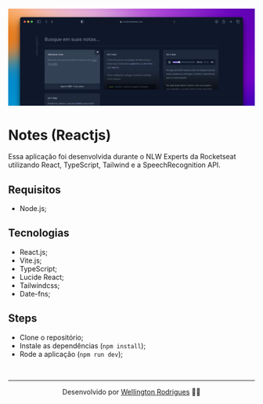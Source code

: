 ![Cover](./.github/cover.png)

# Notes (Reactjs)

Essa aplicação foi desenvolvida durante o NLW Experts da Rocketseat utilizando React, TypeScript, Tailwind e a SpeechRecognition API.

## Requisitos

- Node.js;

## Tecnologias

- React.js;
- Vite.js;
- TypeScript;
- Lucide React;
- Tailwindcss;
- Date-fns;

## Steps

- Clone o repositório;
- Instale as dependências (`npm install`);
- Rode a aplicação (`npm run dev`);

</br>

---

<p align="center">Desenvolvido por <a href="https://www.linkedin.com/in/wellingtonrodriguesbr/" target="_blank">Wellington Rodrigues</a> ✌🏽</p>
